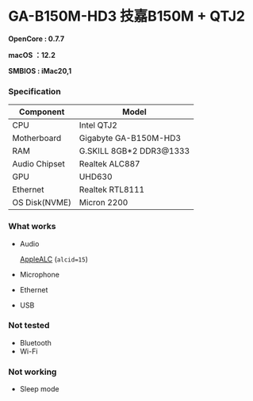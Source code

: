 # GA-B150M-HD3  技嘉B150M + QTJ2

**OpenCore : 0.7.7**

**macOS ：12.2**

**SMBIOS : iMac20,1**

### Specification

| **Component** | **Model**             |
| ------------- | --------------------- |
| CPU           | Intel QTJ2            |
| Motherboard   | Gigabyte GA-B150M-HD3 |
| RAM           | G.SKILL 8GB*2 DDR3@1333  |
| Audio Chipset | Realtek ALC887               |
| GPU           | UHD630                |
| Ethernet      | Realtek RTL8111        |
| OS Disk(NVME) | Micron 2200           |

### What works

- Audio

  [AppleALC](https://github.com/acidanthera/AppleALC) (`alcid=15`)

- Microphone

- Ethernet

- USB

### Not tested

- Bluetooth
- Wi-Fi

### Not working

- Sleep mode
